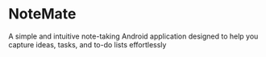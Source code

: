 # NoteMate
A simple and intuitive note-taking Android application designed to help you capture ideas, tasks, and to-do lists effortlessly
